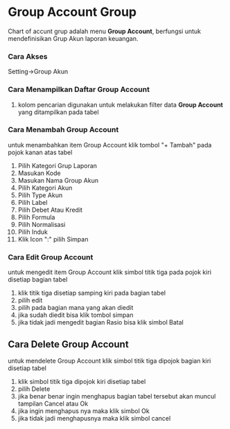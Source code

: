 # Group Account Group

<!-- ## Judul -->

Chart of accunt grup adalah menu **Group Account**, berfungsi untuk mendefinisikan Grup Akun laporan keuangan.

<!-- # Bagaimana Menjalankan menu Account Group -->

### __Cara Akses__
Setting->Group Akun

### __Cara Menampilkan Daftar Group Account__
1. kolom pencarian digunakan untuk melakukan filter data **Group Account** yang ditampilkan pada tabel



### __Cara Menambah Group Account__
untuk menambahkan item Group Account klik tombol "+ Tambah" pada pojok kanan atas tabel
<!-- ![Tambah_Rasio](../static/img/List-Perusahaan.png) -->
1.  Pilih Kategori Grup Laporan
2.  Masukan Kode
3.  Masukan Nama Group Akun
4.  Pilih Kategori Akun
5.  Pilih Type Akun
6.  Pilih Label
7.  Pilih Debet Atau Kredit
8.  Pilih Formula
9.  Pilih Normalisasi
10. Pilih Induk
11.  Klik Icon ":" pilih Simpan


### Cara Edit Group Account
untuk mengedit item Group Account klik simbol titik tiga pada pojok kiri disetiap bagian tabel
1. klik titik tiga disetiap samping kiri pada bagian tabel
2. pilih edit
3. pilih pada bagian mana yang akan diedit
4. jika sudah diedit bisa klik tombol simpan
5. jika tidak jadi mengedit bagian Rasio bisa klik simbol Batal


## Cara Delete Group Account
untuk mendelete Group Account klik simbol titik tiga dipojok bagian kiri disetiap tabel
1. klik simbol titik tiga dipojok kiri disetiap tabel
2. pilih Delete
3. jika benar benar ingin menghapus bagian tabel tersebut akan muncul tampilan Cancel atau Ok 
4. jika ingin menghapus nya maka klik simbol Ok
5. jika tidak jadi menghapusnya maka klik simbol cancel

